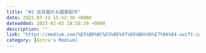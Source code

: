 ```yaml
---
title: "#2 去背圖片＆國旗製作"
date: 2022-07-23 15:52:30 +0000
dateadded: 2023-02-03 18:58:29 +0000
description: ""
link: "https://medium.com/%E5%BD%BC%E5%BE%97%E6%BD%98%E7%9A%84-swift-ios-app-%E9%96%8B%E7%99%BC%E6%95%99%E5%AE%A4/2-%E5%8E%BB%E8%83%8C%E5%9C%96%E7%89%87-%E5%9C%8B%E6%97%97%E8%A3%BD%E4%BD%9C-1eb59fa43b9b?source=rss-ebd4814c8620------2"
category: [Astra's Medium]
---
```

